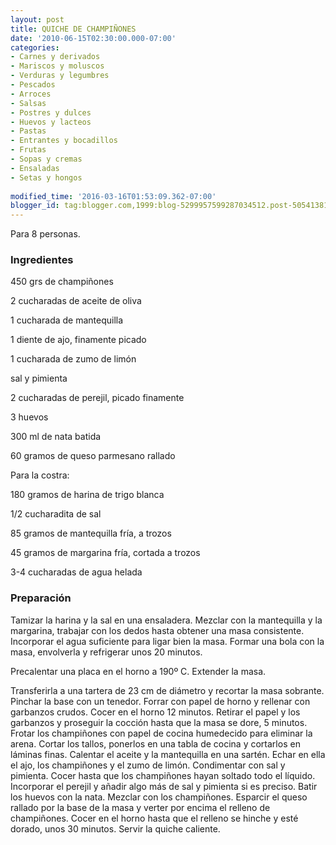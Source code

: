 ```yaml
---
layout: post
title: QUICHE DE CHAMPIÑONES
date: '2010-06-15T02:30:00.000-07:00'
categories:
- Carnes y derivados
- Mariscos y moluscos
- Verduras y legumbres
- Pescados
- Arroces
- Salsas
- Postres y dulces
- Huevos y lacteos
- Pastas
- Entrantes y bocadillos
- Frutas
- Sopas y cremas
- Ensaladas
- Setas y hongos
 
modified_time: '2016-03-16T01:53:09.362-07:00'
blogger_id: tag:blogger.com,1999:blog-5299957599287034512.post-5054138150487759275
---
```


Para 8 personas.

<h3>Ingredientes</h3>

450 grs de champiñones

2 cucharadas de aceite de oliva

1 cucharada de mantequilla

1 diente de ajo, finamente picado

1 cucharada de zumo de limón

sal y pimienta

2 cucharadas de perejil, picado finamente

3 huevos

300 ml de nata batida

60 gramos de queso parmesano rallado

Para la costra:

180 gramos de harina de trigo blanca

1/2 cucharadita de sal

85 gramos de mantequilla fría, a trozos

45 gramos de margarina fría, cortada a trozos

3-4 cucharadas de agua helada

<h3>Preparación</h3>

Tamizar la harina y la sal en una ensaladera. Mezclar con la mantequilla y la margarina, trabajar con los dedos hasta obtener una masa consistente. Incorporar el agua suficiente para ligar bien la masa. Formar una bola con la masa, envolverla y refrigerar unos 20 minutos.

Precalentar una placa en el horno a 190&ordm; C. Extender la masa.

Transferirla a una tartera de 23 cm de diámetro y recortar la masa sobrante. Pinchar la base con un tenedor. Forrar con papel de horno y rellenar con garbanzos crudos. Cocer en el horno 12 minutos. Retirar el papel y los garbanzos y proseguir la cocción hasta que la masa se dore, 5 minutos. Frotar los champiñones con papel de cocina humedecido para eliminar la arena. Cortar los tallos, ponerlos en una tabla de cocina y cortarlos en láminas finas. Calentar el aceite y la mantequilla en una sartén. Echar en ella el ajo, los champiñones y el zumo de limón. Condimentar con sal y pimienta. Cocer hasta que los champiñones hayan soltado todo el líquido. Incorporar el perejil y añadir algo más de sal y pimienta si es preciso. Batir los huevos con la nata. Mezclar con los champiñones. Esparcir el queso rallado por la base de la masa y verter por encima el relleno de champiñones. Cocer en el horno hasta que el relleno se hinche y esté dorado, unos 30 minutos. Servir la quiche caliente.

